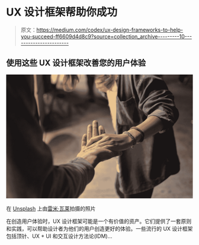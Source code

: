 # UX 设计框架帮助你成功

> 原文：<https://medium.com/codex/ux-design-frameworks-to-help-you-succeed-ff6609d4d8c9?source=collection_archive---------10----------------------->

## 使用这些 UX 设计框架改善您的用户体验

![](img/e0014083ea8db1cadbf26a3ead1749f9.png)

在 [Unsplash](https://unsplash.com?utm_source=medium&utm_medium=referral) 上由[雷米·瓦莱](https://unsplash.com/@walre037?utm_source=medium&utm_medium=referral)拍摄的照片

在创造用户体验时，UX 设计框架可能是一个有价值的资产。它们提供了一套原则和实践，可以帮助设计者为他们的用户创造更好的体验。一些流行的 UX 设计框架包括顶针、UX + UI 和交互设计方法论(IDM)…